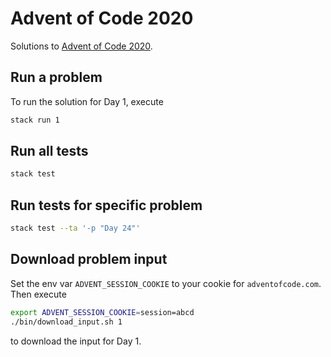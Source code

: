 # Advent of Code 2020

Solutions to [Advent of Code 2020](https://adventofcode.com/).

## Run a problem

To run the solution for Day 1, execute

```sh
stack run 1
```

## Run all tests

```sh
stack test
```

## Run tests for specific problem

```sh
stack test --ta '-p "Day 24"'
```

## Download problem input

Set the env var `ADVENT_SESSION_COOKIE` to your cookie for `adventofcode.com`. Then execute

```sh
export ADVENT_SESSION_COOKIE=session=abcd
./bin/download_input.sh 1
```

to download the input for Day 1.
